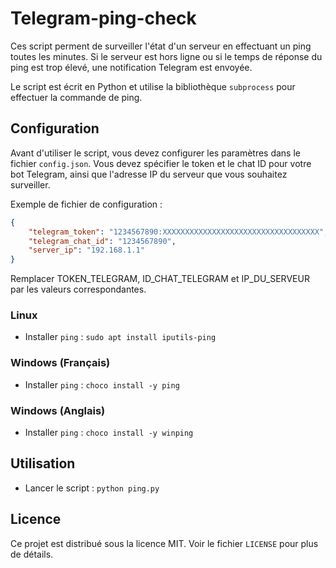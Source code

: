 # Telegram-ping-check

Ces script perment de surveiller l'état d'un serveur en effectuant un ping toutes les minutes. Si le serveur est hors ligne ou si le temps de réponse du ping est trop élevé, une notification Telegram est envoyée.

Le script est écrit en Python et utilise la bibliothèque `subprocess` pour effectuer la commande de ping.

## Configuration

Avant d'utiliser le script, vous devez configurer les paramètres dans le fichier `config.json`. Vous devez spécifier le token et le chat ID pour votre bot Telegram, ainsi que l'adresse IP du serveur que vous souhaitez surveiller.

Exemple de fichier de configuration :

```json
{
    "telegram_token": "1234567890:XXXXXXXXXXXXXXXXXXXXXXXXXXXXXXXXXXX",
    "telegram_chat_id": "1234567890",
    "server_ip": "192.168.1.1"
}
```

Remplacer TOKEN_TELEGRAM, ID_CHAT_TELEGRAM et IP_DU_SERVEUR par les valeurs correspondantes.

### Linux

- Installer `ping` : `sudo apt install iputils-ping`

### Windows (Français)

- Installer `ping` : `choco install -y ping`

### Windows (Anglais)

- Installer `ping` : `choco install -y winping`

## Utilisation

- Lancer le script : `python ping.py`

## Licence

Ce projet est distribué sous la licence MIT. Voir le fichier `LICENSE` pour plus de détails.

